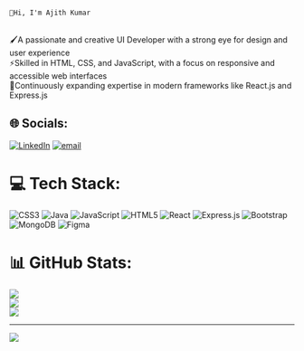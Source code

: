 
                                                                                          👋Hi, I'm Ajith Kumar
<br>🖌️A passionate and creative UI Developer with a strong eye for design and user experience<br>⚡Skilled in HTML, CSS, and JavaScript, with a focus on responsive and accessible web interfaces <br>🌱Continuously expanding expertise in modern frameworks like React.js and Express.js 


## 🌐 Socials:
[![LinkedIn](https://img.shields.io/badge/LinkedIn-%230077B5.svg?logo=linkedin&logoColor=white)](https://linkedin.com/in/www.linkedin.com/in/ajith-kumar-gnanasekaran-b0311036b) [![email](https://img.shields.io/badge/Email-D14836?logo=gmail&logoColor=white)](mailto:akajith077@gmail.com) 

# 💻 Tech Stack:
![CSS3](https://img.shields.io/badge/css3-%231572B6.svg?style=plastic&logo=css3&logoColor=white) ![Java](https://img.shields.io/badge/java-%23ED8B00.svg?style=plastic&logo=openjdk&logoColor=white) ![JavaScript](https://img.shields.io/badge/javascript-%23323330.svg?style=plastic&logo=javascript&logoColor=%23F7DF1E) ![HTML5](https://img.shields.io/badge/html5-%23E34F26.svg?style=plastic&logo=html5&logoColor=white) ![React](https://img.shields.io/badge/react-%2320232a.svg?style=plastic&logo=react&logoColor=%2361DAFB) ![Express.js](https://img.shields.io/badge/express.js-%23404d59.svg?style=plastic&logo=express&logoColor=%2361DAFB) ![Bootstrap](https://img.shields.io/badge/bootstrap-%238511FA.svg?style=plastic&logo=bootstrap&logoColor=white) ![MongoDB](https://img.shields.io/badge/MongoDB-%234ea94b.svg?style=plastic&logo=mongodb&logoColor=white) ![Figma](https://img.shields.io/badge/figma-%23F24E1E.svg?style=plastic&logo=figma&logoColor=white)
# 📊 GitHub Stats:
![](https://github-readme-stats.vercel.app/api?username=akajith077&theme=dark&hide_border=true&include_all_commits=false&count_private=false)<br/>
![](https://nirzak-streak-stats.vercel.app/?user=akajith077&theme=dark&hide_border=true)<br/>
![](https://github-readme-stats.vercel.app/api/top-langs/?username=akajith077&theme=dark&hide_border=true&include_all_commits=false&count_private=false&layout=compact)

---
[![](https://visitcount.itsvg.in/api?id=akajith077&icon=0&color=0)](https://visitcount.itsvg.in)

<!-- Proudly created with GPRM ( https://gprm.itsvg.in ) -->
